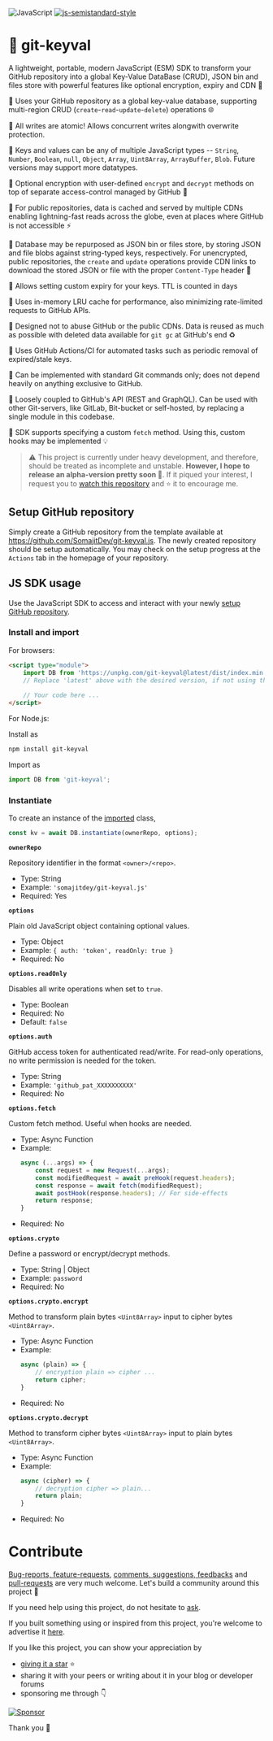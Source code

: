 ![JavaScript](https://img.shields.io/badge/ECMAScriptModule-black?logo=javascript&logoColor=F7DF1E)
[![js-semistandard-style](https://img.shields.io/badge/code%20style-semistandard-brightgreen.svg)](https://github.com/standard/semistandard)

# 💁 git-keyval
A lightweight, portable, modern JavaScript (ESM) SDK to transform your GitHub repository into a global Key-Value DataBase (CRUD), JSON bin and files store with powerful features like optional encryption, expiry and CDN 💪

🚀 Uses your GitHub repository as a global key-value database, supporting multi-region CRUD (`create`-`read`-`update`-`delete`) operations 🌐

🚀 All writes are atomic! Allows concurrent writes alongwith overwrite protection.

🚀 Keys and values can be any of multiple JavaScript types -- `String`, `Number`, `Boolean`, `null`, `Object`, `Array`, `Uint8Array`, `ArrayBuffer`, `Blob`. Future versions may support more datatypes.

🚀 Optional encryption with user-defined `encrypt` and `decrypt` methods on top of separate access-control managed by GitHub 🔐

🚀 For public repositories, data is cached and served by multiple CDNs enabling lightning-fast reads across the globe, even at places where GitHub is not accessible ⚡

🚀 Database may be repurposed as JSON bin or files store, by storing JSON and file blobs against string-typed keys, respectively. For unencrypted, public repositories, the `create` and `update` operations provide CDN links to download the stored JSON or file with the proper `Content-Type` header 📁

🚀 Allows setting custom expiry for your keys. TTL is counted in days 

🚀 Uses in-memory LRU cache for performance, also minimizing rate-limited requests to GitHub APIs.

🚀 Designed not to abuse GitHub or the public CDNs. Data is reused as much as possible with deleted data available for `git gc` at GitHub's end ♻️

🚀 Uses GitHub Actions/CI for automated tasks such as periodic removal of expired/stale keys.

🚀 Can be implemented with standard Git commands only; does not depend heavily on anything exclusive to GitHub.

🚀 Loosely coupled to GitHub's API (REST and GraphQL). Can be used with other Git-servers, like GitLab, Bit-bucket or self-hosted, by replacing a single module in this codebase.

🚀 SDK supports specifying a custom `fetch` method. Using this, custom hooks may be implemented 💡

> ⚠️ This project is currently under heavy development, and therefore, should be treated as incomplete and unstable. **However, I hope to release an alpha-version pretty soon 🤞**. If it piqued your interest, I request you to [watch this repository](https://github.com/SomajitDey/git-keyval.js "Hit the Watch button of this repository, if you're logged in GitHub") and ⭐ it to encourage me.

## Setup GitHub repository
Simply create a GitHub repository from the template available at https://github.com/SomajitDey/git-keyval.js. The newly created repository should be setup automatically. You may check on the setup progress at the `Actions` tab in the homepage of your repository.

## JS SDK usage
Use the JavaScript SDK to access and interact with your newly [setup GitHub repository](#setup-github-repository).

### Install and import
For browsers:
```html
<script type="module">
    import DB from 'https://unpkg.com/git-keyval@latest/dist/index.min.js';
    // Replace 'latest' above with the desired version, if not using the latest version
    
    // Your code here ...
</script>
```

For Node.js:

Install as
```bash
npm install git-keyval
```

Import as
```javascript
import DB from 'git-keyval';
```

### Instantiate
To create an instance of the [imported](#install-and-import) class,
```javascript
const kv = await DB.instantiate(ownerRepo, options);
```

**`ownerRepo`**

Repository identifier in the format `<owner>/<repo>`.
- Type: String
- Example: `'somajitdey/git-keyval.js'`
- Required: Yes

**`options`**

Plain old JavaScript object containing optional values.
- Type: Object
- Example: `{ auth: 'token', readOnly: true }`
- Required: No

**`options.readOnly`**

Disables all write operations when set to `true`.
- Type: Boolean
- Required: No
- Default: `false`

**`options.auth`**

GitHub access token for authenticated read/write. For read-only operations, no write permission is needed for the token.
- Type: String
- Example: `'github_pat_XXXXXXXXXX'`
- Required: No

**`options.fetch`**

Custom fetch method. Useful when hooks are needed.
- Type: Async Function
- Example:
    ```javascript
    async (...args) => {
        const request = new Request(...args);
        const modifiedRequest = await preHook(request.headers);
        const response = await fetch(modifiedRequest);
        await postHook(response.headers); // For side-effects
        return response;
    }
    ```
- Required: No

**`options.crypto`**

Define a password or encrypt/decrypt methods.
- Type: String | Object
- Example: `password`
- Required: No

**`options.crypto.encrypt`**

Method to transform plain bytes `<Uint8Array>` input to cipher bytes `<Uint8Array>`.
- Type: Async Function
- Example:
    ```javascript
    async (plain) => {
        // encryption plain => cipher ...
        return cipher;
    }
    ```
- Required: No

**`options.crypto.decrypt`**

Method to transform cipher bytes `<Uint8Array>` input to plain bytes `<Uint8Array>`.
- Type: Async Function
- Example:
    ```javascript
    async (cipher) => {
        // decryption cipher => plain...
        return plain;
    }
    ```
- Required: No

# Contribute
[Bug-reports, feature-requests](https://github.com/SomajitDey/git-keyval.js/issues), [comments, suggestions, feedbacks](https://github.com/SomajitDey/git-keyval.js/discussions) and [pull-requests](https://github.com/SomajitDey/git-keyval.js/pulls) are very much welcome. Let's build a community around this project 👐

If you need help using this project, do not hesitate to [ask](https://github.com/SomajitDey/git-keyval.js/discussions/categories/q-a).

If you built something using or inspired from this project, you're welcome to advertise it [here](https://github.com/SomajitDey/git-keyval.js/discussions/categories/show-and-tell).

If you like this project, you can show your appreciation by
- [giving it a star](https://github.com/SomajitDey/git-keyval.js/stargazers) ⭐
- sharing it with your peers or writing about it in your blog or developer forums 
- sponsoring me through 👇

[![Sponsor](https://www.buymeacoffee.com/assets/img/custom_images/yellow_img.png)](https://buymeacoffee.com/SomajitDey)

Thank you 💚
